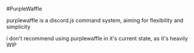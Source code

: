 
#PurpleWaffle

purplewaffle is a discord.js command system, aiming for flexibility and simplicity

i don't recommend using purplewaffle in it's current state, as it's heavily WIP